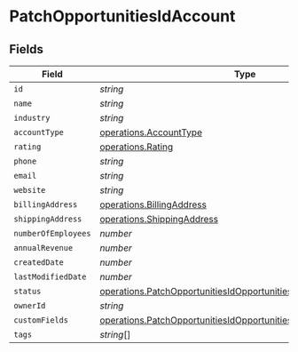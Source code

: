# PatchOpportunitiesIdAccount


## Fields

| Field                                                                                                                                                | Type                                                                                                                                                 | Required                                                                                                                                             | Description                                                                                                                                          |
| ---------------------------------------------------------------------------------------------------------------------------------------------------- | ---------------------------------------------------------------------------------------------------------------------------------------------------- | ---------------------------------------------------------------------------------------------------------------------------------------------------- | ---------------------------------------------------------------------------------------------------------------------------------------------------- |
| `id`                                                                                                                                                 | *string*                                                                                                                                             | :heavy_minus_sign:                                                                                                                                   | N/A                                                                                                                                                  |
| `name`                                                                                                                                               | *string*                                                                                                                                             | :heavy_minus_sign:                                                                                                                                   | N/A                                                                                                                                                  |
| `industry`                                                                                                                                           | *string*                                                                                                                                             | :heavy_minus_sign:                                                                                                                                   | N/A                                                                                                                                                  |
| `accountType`                                                                                                                                        | [operations.AccountType](../../models/operations/accounttype.md)                                                                                     | :heavy_minus_sign:                                                                                                                                   | N/A                                                                                                                                                  |
| `rating`                                                                                                                                             | [operations.Rating](../../models/operations/rating.md)                                                                                               | :heavy_minus_sign:                                                                                                                                   | N/A                                                                                                                                                  |
| `phone`                                                                                                                                              | *string*                                                                                                                                             | :heavy_minus_sign:                                                                                                                                   | N/A                                                                                                                                                  |
| `email`                                                                                                                                              | *string*                                                                                                                                             | :heavy_minus_sign:                                                                                                                                   | N/A                                                                                                                                                  |
| `website`                                                                                                                                            | *string*                                                                                                                                             | :heavy_minus_sign:                                                                                                                                   | N/A                                                                                                                                                  |
| `billingAddress`                                                                                                                                     | [operations.BillingAddress](../../models/operations/billingaddress.md)                                                                               | :heavy_minus_sign:                                                                                                                                   | N/A                                                                                                                                                  |
| `shippingAddress`                                                                                                                                    | [operations.ShippingAddress](../../models/operations/shippingaddress.md)                                                                             | :heavy_minus_sign:                                                                                                                                   | N/A                                                                                                                                                  |
| `numberOfEmployees`                                                                                                                                  | *number*                                                                                                                                             | :heavy_minus_sign:                                                                                                                                   | N/A                                                                                                                                                  |
| `annualRevenue`                                                                                                                                      | *number*                                                                                                                                             | :heavy_minus_sign:                                                                                                                                   | N/A                                                                                                                                                  |
| `createdDate`                                                                                                                                        | *number*                                                                                                                                             | :heavy_minus_sign:                                                                                                                                   | N/A                                                                                                                                                  |
| `lastModifiedDate`                                                                                                                                   | *number*                                                                                                                                             | :heavy_minus_sign:                                                                                                                                   | N/A                                                                                                                                                  |
| `status`                                                                                                                                             | [operations.PatchOpportunitiesIdOpportunitiesStatus](../../models/operations/patchopportunitiesidopportunitiesstatus.md)                             | :heavy_minus_sign:                                                                                                                                   | N/A                                                                                                                                                  |
| `ownerId`                                                                                                                                            | *string*                                                                                                                                             | :heavy_minus_sign:                                                                                                                                   | N/A                                                                                                                                                  |
| `customFields`                                                                                                                                       | [operations.PatchOpportunitiesIdOpportunitiesRequestCustomFields](../../models/operations/patchopportunitiesidopportunitiesrequestcustomfields.md)[] | :heavy_minus_sign:                                                                                                                                   | N/A                                                                                                                                                  |
| `tags`                                                                                                                                               | *string*[]                                                                                                                                           | :heavy_minus_sign:                                                                                                                                   | N/A                                                                                                                                                  |